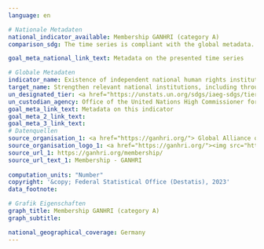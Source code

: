 ```yaml
---
language: en    

# Nationale Metadaten    
national_indicator_available: Membership GANHRI (category A)    
comparison_sdg: The time series is compliant with the global metadata.    

goal_meta_national_link_text: Metadata on the presented time series    

# Globale Metadaten    
indicator_name: Existence of independent national human rights institutions in compliance with the Paris Principles    
target_name: Strengthen relevant national institutions, including through international cooperation, for building capacity at all levels, in particular in developing countries, to prevent violence and combat terrorism and crime    
un_designated_tier: <a href="https://unstats.un.org/sdgs/iaeg-sdgs/tier-classification/" title="Click here for more information on the UN tier classification."  target="_blank">Tier I</a>    
un_custodian_agency: Office of the United Nations High Commissioner for Human Rights (OHCHR)    
goal_meta_link_text: Metadata on this indicator    
goal_meta_2_link_text:     
goal_meta_3_link_text:         
# Datenquellen
source_organisation_1: <a href="https://ganhri.org/"> Global Alliance of National Human Rights Institutions (GANHRI) </a>
source_organisation_logo_1: <a href="https://ganhri.org/"><img src="https://g205sdgs.github.io/sdg-indicators/public/OrgImgEn/ganhri.png" alt="Logo ganhri" style="height:60px; width:148px"/></a>
source_url_1: https://ganhri.org/membership/
source_url_text_1: Membership - GANHRI
    
computation_units: "Number"    
copyright: '&copy; Federal Statistical Office (Destatis), 2023'    
data_footnote:     

# Grafik Eigenschaften    
graph_title: Membership GANHRI (category A)
graph_subtitle:     

national_geographical_coverage: Germany    
---
```


<span></span>